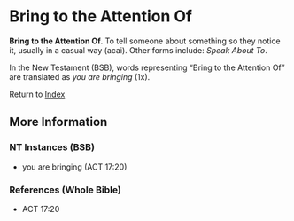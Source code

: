 # Bring to the Attention Of
**Bring to the Attention Of**. 
To tell someone about something so they notice it, usually in a casual way (acai). 
Other forms include: 
*Speak About To*. 




In the New Testament (BSB), words representing “Bring to the Attention Of” are translated as 
*you are bringing* (1x). 


Return to [Index](00-Index.md)

## More Information

### NT Instances (BSB)

* you are bringing (ACT 17:20)



### References (Whole Bible)

* ACT 17:20



